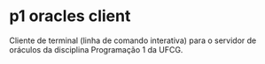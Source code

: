 # p1 oracles client

Cliente de terminal (linha de comando interativa) para o servidor
de oráculos da disciplina Programação 1 da UFCG.
